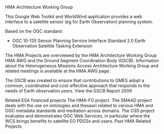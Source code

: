 HMA Architecture Working Group

This Google Web Toolkit and WorldWind application provides a web interface to a satellite sensor (eg for Earth Observation) planning system.

Based on the OGC standard:
  * OGC 10-135 Sensor Planning Service Interface Standard 2.0 Earth Observation Satellite Tasking Extension

The HMA Projects are overviewed by the HMA Architecture Working Group HMA AWG and the Ground Segment Coordination Body (GSCB). Information about the Heterogeneous Missions Access Architecture Working Group and related meetings is available at the HMA AWG page.

The GSCB was created to ensure that contributions to GMES adopt a common, coordinated and cost-effective approach that responds to the needs of Earth observation users. View the GSCB Report 2009

Related ESA financed projects
The HMA-FO project.
The SMAAD project deals with the use on ontologies and thesauri related to various HMA and OGC metadata standards and mediation across domains.
The O3S project evaluates and demonstrates OGC Web Services, in particular where the WCS brings benefits to satellite EO PDGSs and users.
Past HMA Related Projects